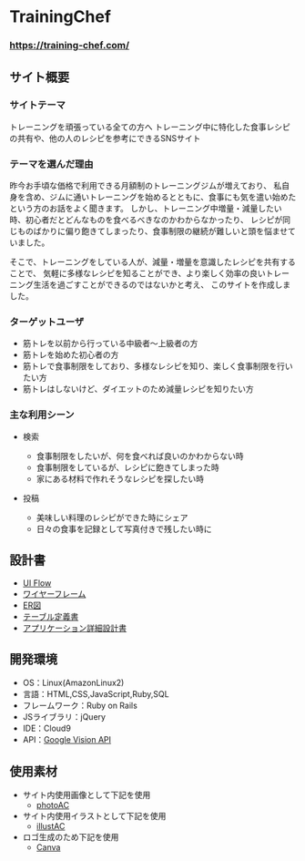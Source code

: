 # TrainingChef
### https://training-chef.com/

## サイト概要
### サイトテーマ
トレーニングを頑張っている全ての方へ
トレーニング中に特化した食事レシピの共有や、他の人のレシピを参考にできるSNSサイト

### テーマを選んだ理由
昨今お手頃な価格で利用できる月額制のトレーニングジムが増えており、
私自身を含め、ジムに通いトレーニングを始めるとともに、食事にも気を遣い始めたという方のお話をよく聞きます。
しかし、トレーニング中増量・減量したい時、初心者だとどんなものを食べるべきなのかわからなかったり、
レシピが同じものばかりに偏り飽きてしまったり、食事制限の継続が難しいと頭を悩ませていました。

そこで、トレーニングをしている人が、減量・増量を意識したレシピを共有することで、
気軽に多様なレシピを知ることができ、より楽しく効率の良いトレーニング生活を過ごすことができるのではないかと考え、
このサイトを作成しました。

### ターゲットユーザ
* 筋トレを以前から行っている中級者〜上級者の方
* 筋トレを始めた初心者の方
* 筋トレで食事制限をしており、多様なレシピを知り、楽しく食事制限を行いたい方
* 筋トレはしないけど、ダイエットのため減量レシピを知りたい方

### 主な利用シーン
* 検索
  - 食事制限をしたいが、何を食べれば良いのかわからない時
  - 食事制限をしているが、レシピに飽きてしまった時
  - 家にある材料で作れそうなレシピを探したい時

* 投稿
  - 美味しい料理のレシピができた時にシェア
  - 日々の食事を記録として写真付きで残したい時に

## 設計書
* [UI Flow](https://drive.google.com/file/d/180n_3D25G3BiaoRHhZrmSECkynWIPwjI/view?usp=sharing)
* [ワイヤーフレーム](https://drive.google.com/file/d/17fjoO4_pqjBmFgQqpdQpM-FQzqozQorl/view?usp=sharing)
* [ER図](https://drive.google.com/file/d/112zX3ySb-2k5sBACPQQWkGyLe-JGa0M5/view?usp=sharing)
* [テーブル定義書](https://docs.google.com/spreadsheets/d/14O7uoumOwhgBLsISg-RglsW1mpksbCcJn05eacjLYfs/edit?usp=sharing)
* [アプリケーション詳細設計書](https://docs.google.com/spreadsheets/d/1BDkxsfVc8k2xkV8PSZ_4Qx4dOJWOaRrc1LAxsMTRwOk/edit?usp=sharing)

## 開発環境
- OS：Linux(AmazonLinux2)
- 言語：HTML,CSS,JavaScript,Ruby,SQL
- フレームワーク：Ruby on Rails
- JSライブラリ：jQuery
- IDE：Cloud9
- API：[Google Vision API](https://cloud.google.com/vision?hl=ja)

## 使用素材
- サイト内使用画像として下記を使用
  - [photoAC](https://www.photo-ac.com/)
- サイト内使用イラストとして下記を使用
  - [illustAC](https://www.ac-illust.com/)
- ロゴ生成のため下記を使用
  - [Canva](https://www.canva.com/)